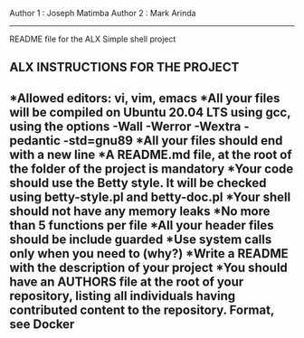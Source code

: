 Author 1 : Joseph Matimba
Author 2 : Mark Arinda
****************************************************************

README file for the ALX Simple shell project

ALX INSTRUCTIONS FOR THE PROJECT
--------------------------------
*Allowed editors: vi, vim, emacs
*All your files will be compiled on Ubuntu 20.04 LTS using gcc, using the options -Wall -Werror -Wextra -pedantic -std=gnu89
*All your files should end with a new line
*A README.md file, at the root of the folder of the project is mandatory
*Your code should use the Betty style. It will be checked using betty-style.pl and betty-doc.pl
*Your shell should not have any memory leaks
*No more than 5 functions per file
*All your header files should be include guarded
*Use system calls only when you need to (why?)
*Write a README with the description of your project
*You should have an AUTHORS file at the root of your repository, listing all individuals having contributed content to the repository. Format, see Docker
-------------------------------
